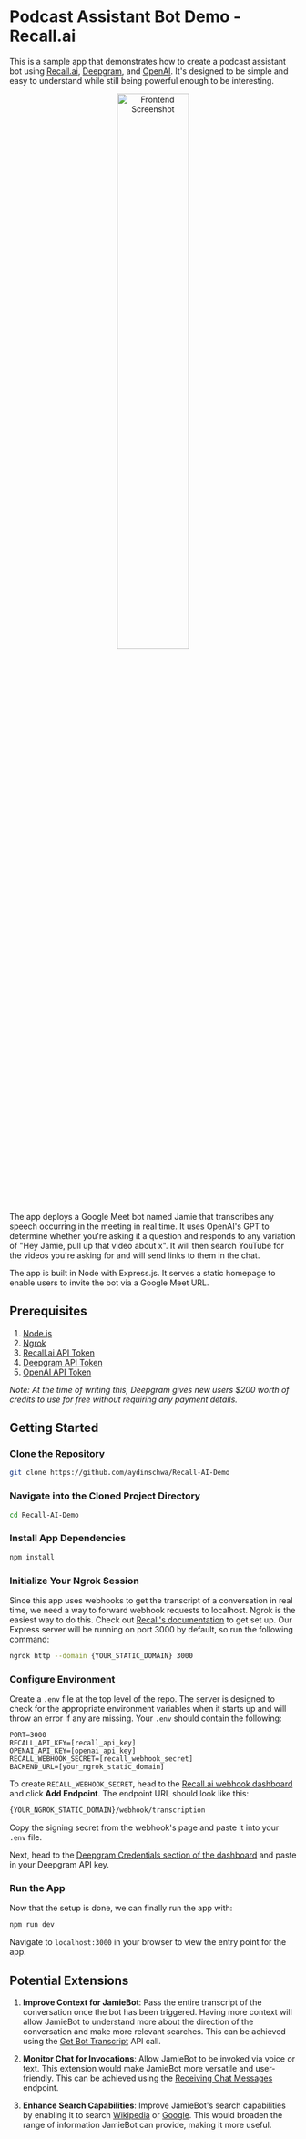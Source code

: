 # Podcast Assistant Bot Demo - Recall.ai

This is a sample app that demonstrates how to create a podcast assistant bot using [Recall.ai](https://recall.ai), [Deepgram](https://deepgram.com), and [OpenAI](https://platform.openai.com/docs/overview). It's designed to be simple and easy to understand while still being powerful enough to be interesting.

<p align="center">
  <img src="https://github.com/aydinschwa/Recall-AI-Demo/assets/70107592/6e11dd3b-2f5a-467b-903c-e3bea12dcc37" alt="Frontend Screenshot" style="width:50%;">
</p>

The app deploys a Google Meet bot named Jamie that transcribes any speech occurring in the meeting in real time. It uses OpenAI's GPT to determine whether you're asking it a question and responds to any variation of "Hey Jamie, pull up that video about x". It will then search YouTube for the videos you're asking for and will send links to them in the chat.

The app is built in Node with Express.js. It serves a static homepage to enable users to invite the bot via a Google Meet URL.

## Prerequisites

1. [Node.js](https://nodejs.org/en/)
2. [Ngrok](https://ngrok.com/docs/getting-started/)
3. [Recall.ai API Token](https://www.recall.ai/)
4. [Deepgram API Token](https://deepgram.com/)
5. [OpenAI API Token](https://platform.openai.com/docs/overview)

*Note: At the time of writing this, Deepgram gives new users $200 worth of credits to use for free without requiring any payment details.*

## Getting Started

### Clone the Repository
```bash
git clone https://github.com/aydinschwa/Recall-AI-Demo
```

### Navigate into the Cloned Project Directory
```bash
cd Recall-AI-Demo
```

### Install App Dependencies
```bash
npm install
```

### Initialize Your Ngrok Session
Since this app uses webhooks to get the transcript of a conversation in real time, we need a way to forward webhook requests to localhost. Ngrok is the easiest way to do this. Check out [Recall's documentation](https://docs.recall.ai/docs/local-webhook-development) to get set up. Our Express server will be running on port 3000 by default, so run the following command:

```bash
ngrok http --domain {YOUR_STATIC_DOMAIN} 3000
```

### Configure Environment
Create a `.env` file at the top level of the repo. The server is designed to check for the appropriate environment variables when it starts up and will throw an error if any are missing. Your `.env` should contain the following:

```
PORT=3000
RECALL_API_KEY=[recall_api_key]
OPENAI_API_KEY=[openai_api_key]
RECALL_WEBHOOK_SECRET=[recall_webhook_secret]
BACKEND_URL=[your_ngrok_static_domain]
```

To create `RECALL_WEBHOOK_SECRET`, head to the [Recall.ai webhook dashboard](https://us-west-2.recall.ai/dashboard/webhooks/) and click **Add Endpoint**. The endpoint URL should look like this:

```bash
{YOUR_NGROK_STATIC_DOMAIN}/webhook/transcription
```

Copy the signing secret from the webhook's page and paste it into your `.env` file.

Next, head to the [Deepgram Credentials section of the dashboard](https://us-west-2.recall.ai/dashboard/platforms/deepgram) and paste in your Deepgram API key.

### Run the App
Now that the setup is done, we can finally run the app with:

```bash
npm run dev
```

Navigate to `localhost:3000` in your browser to view the entry point for the app.

## Potential Extensions

1. **Improve Context for JamieBot**: Pass the entire transcript of the conversation once the bot has been triggered. Having more context will allow JamieBot to understand more about the direction of the conversation and make more relevant searches. This can be achieved using the [Get Bot Transcript](https://docs.recall.ai/reference/bot_transcript_list) API call. 

2. **Monitor Chat for Invocations**: Allow JamieBot to be invoked via voice or text. This extension would make JamieBot more versatile and user-friendly. This can be achieved using the [Receiving Chat Messages](https://docs.recall.ai/docs/receiving-chat-messages) endpoint.
   
3. **Enhance Search Capabilities**: Improve JamieBot's search capabilities by enabling it to search [Wikipedia](https://www.npmjs.com/package/wikipedia) or [Google](https://www.npmjs.com/package/googleapis). This would broaden the range of information JamieBot can provide, making it more useful.
